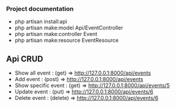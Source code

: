### Project documentation

- php artisan install:api
- php artisan make:model Api/EventController
- php artisan make:controller Event
- php artisan make:resource EventResource

## Api CRUD
- Show all event      : (get) => http://127.0.0.1:8000/api/events
- Add event           : (post) => http://127.0.0.1:8000/api/events
- Show specific event : (get) => http://127.0.0.1:8000/api/events/5
- Update event        : (put) => http://127.0.0.1:8000/api/events/6
- Delete event        : (delete) => http://127.0.0.1:8000/api/events/6
